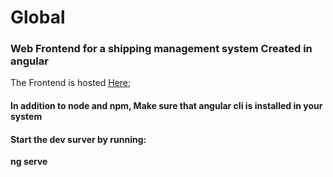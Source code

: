 # Global

### Web Frontend  for a shipping management system Created in angular

The Frontend is hosted  [Here](https://global-shipping.herokuapp.com/);

#### In addition to node and npm, Make sure that angular cli is installed in your system

#### Start the dev surver by running:

**ng serve**